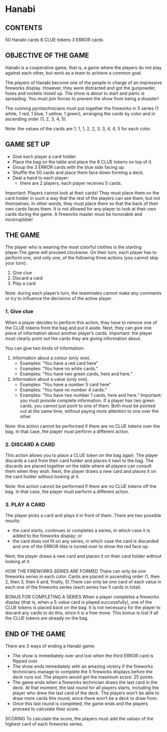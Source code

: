 # Hanabi


## CONTENTS
50 Hanabi cards
8 CLUE tokens
3 ERROR cards

## OBJECTIVE OF THE GAME

Hanabi is a cooperative game, that is, a game where the players do not play against each other, but work as a team to achieve a common goal.

The players of Hanabi become one of the people in charge of an impressive fireworks display. However, they were distracted and got the gunpowder, fuses and rockets mixed up. The show is about to start and panic is spreading. You must join forces to prevent the show from being a disaster!

The cunning pyrotechnicians must put together the fireworks in 5 series (1 white, 1 red, 1 blue, 1 yellow, 1 green), arranging the cards by color and in ascending order (1, 2, 3, 4, 5).

Note: the values of the cards are 1, 1, 1, 2, 2, 3, 3, 4, 4, 5 for each color.

## GAME SET UP

- Give each player a card holder.
- Place the bag on the table and place the 8 CLUE tokens on top of it.
- Group the 3 ERROR cards with the blue side facing up.
- Shuffle the 50 cards and place them face down forming a deck.
- Deal a hand to each player:
	- there are 2 players, each player receives 5 cards.

Important: Players cannot look at their cards! They must place them on the card holder in such a way that the rest of the players can see them, but not themselves. In other words, they must place them so that the back of their own cards faces them. It is not allowed for any player to look at their own cards during the game. A fireworks master must be honorable and incorruptible!

## THE GAME
The player who is wearing the most colorful clothes is the starting player.The game will proceed clockwise. On their turn, each player has to perform one, and only one, of the following three actions (you cannot skip your turn):

1. Give clue
2. Discard a card
3. Play a card

Note: during each player’s turn, the teammates cannot make any comments or try to influence the decisions of the active player.

###  1. Give clue
When a player decides to perform this action, they have to remove one of the CLUE tokens from the bag and put it aside. Next, they can give one piece of information about another player’s cards.
Important: the player must clearly point out the cards they are giving information about.

You can give two kinds of information: 
1. Information about a colour (only one).
	- Examples: “You have a red card here” 
	- Examples: “You have no white cards.”
	- Examples: “You have two green cards, here and here.”
1. Information about a value (only one).
	- Examples: “You have a number 5 card here” 
	- Examples: “You have no number 4 cards.”
	- Examples: “You have two number 1 cards, here and here.”
	Important: you must provide complete information. If a player has two green cards, you cannot just point to one of them. Both must be pointed out at the same time, without paying more attention to one over the other

Note: this action cannot be performed if there are no CLUE tokens over the bag. In that case, the player must perform a different action.

### 2. DISCARD A CARD

This action allows you to place a CLUE token on the bag again. The player discards a card from their card holder and places it next to the bag. The discards are placed together on the table where all players can consult them when they wish. Next, the player draws a new card and places it on the card holder without looking at it.

Note: this action cannot be performed if there are no CLUE tokens off the bag. In that case, the player must perform a different action.

### 3. PLAY A CARD

The player picks a card and plays it in front of them.
There are two possible results:
- the card starts, continues or completes a series, in which case it is added to the fireworks display; or
- the card does not fit on any series, in which case the card is discarded and one of the ERROR tiles is turned over to show the red face up.

Next, the player draws a new card and places it on their card holder without looking at it.

HOW THE FIREWORKS SERIES ARE FORMED
There can only be one fireworks series in each color. Cards are placed in ascending order (1, then 2, then 3, then 4 and, finally, 5).There can only be one card of each value in each one of the fireworks series (each series has 5 cards in total).

BONUS FOR COMPLETING A SERIES
When a player completes a fireworks display (that is, when a 5-value card is played successfully), one of the CLUE tokens is placed back on the bag. It is not necessary for the player to discard any cards to do this, since it is a free move. This bonus is lost if all the CLUE tokens are already on the bag.

## END OF THE GAME

There are 3 ways of ending a Hanabi game:
- The show is immediately over and lost when the third ERROR card is flipped over.
- The show ends immediately with an amazing victory if the fireworks technicians manage to complete the 5 fireworks displays before the deck runs out. The players would get the maximum score: 25 points.
- The game ends when a fireworks technician draws the last card in the deck. At that moment, the last round for all players starts, including the player who drew the last card of the deck. The players won’t be able to draw more cards this round, since there won’t be a deck to draw from.
- Once this last round is completed, the game ends and the players proceed to calculate their score.

SCORING
To calculate the score, the players must add the values of the highest card of each fireworks series.
